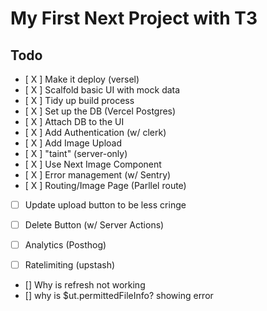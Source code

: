 # My First Next Project with T3
## Todo
- [ X ] Make it deploy  (versel)
- [ X ] Scalfold basic UI with mock data 
- [ X ] Tidy up build process
- [ X ] Set up the DB (Vercel Postgres)
- [ X ] Attach DB to the UI
- [ X ] Add Authentication (w/ clerk)
- [ X ] Add Image Upload 
- [ X ] "taint" (server-only)
- [ X ] Use Next Image Component 
- [ X ] Error management (w/ Sentry)
- [ X ] Routing/Image Page  (Parllel route)
- [ ] Update upload button to be less cringe 
- [ ] Delete Button (w/ Server Actions)
- [ ] Analytics (Posthog)
- [ ] Ratelimiting (upstash)


- [] Why is refresh not working 
- [] why is $ut.permittedFileInfo? showing error


